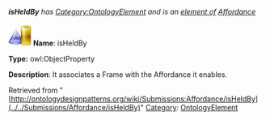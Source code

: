___isHeldBy__ has [Category:OntologyElement](../../Category/OntologyElement "Category:OntologyElement") and is an [element of](../../Property/ElementOf "Property:ElementOf") [Affordance](../../Submissions/Affordance "Submissions:Affordance")_


  




[![ObjectProperty](../../images/thumb/c/c3/ObjectProperty.gif/45px-ObjectProperty.gif)](../../Image/ObjectProperty.gif "ObjectProperty")
__Name__: isHeldBy 


__Type:__ owl:ObjectProperty 


__Description__: It associates a Frame with the Affordance it enables. 





Retrieved from "[http://ontologydesignpatterns.org/wiki/Submissions:Affordance/isHeldBy](../../Submissions/Affordance/isHeldBy)"
 [Category](http://ontologydesignpatterns.org/wiki/Special:Categories "Special:Categories"): [OntologyElement](../../Category/OntologyElement "Category:OntologyElement")